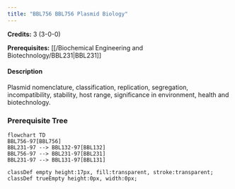 ```yaml
---
title: "BBL756 BBL756 Plasmid Biology"
---
```

**Credits:** 3 (3-0-0)

**Prerequisites:** [[/Biochemical Engineering and Biotechnology/BBL231|BBL231]]

#### Description
Plasmid nomenclature, classification, replication, segregation, incompatibility, stability, host range, significance in environment, health and biotechnology.

### Prerequisite Tree

```mermaid
flowchart TD
BBL756-97[BBL756]
BBL231-97 --> BBL132-97[BBL132]
BBL756-97 --> BBL231-97[BBL231]
BBL231-97 --> BBL131-97[BBL131]

classDef empty height:17px, fill:transparent, stroke:transparent;
classDef trueEmpty height:0px, width:0px;
```